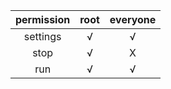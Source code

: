 | permission | root | everyone |
| :------: | :------: | :------: |
| settings | √ | √ |
| stop | √ | X |
| run | √ | √ |